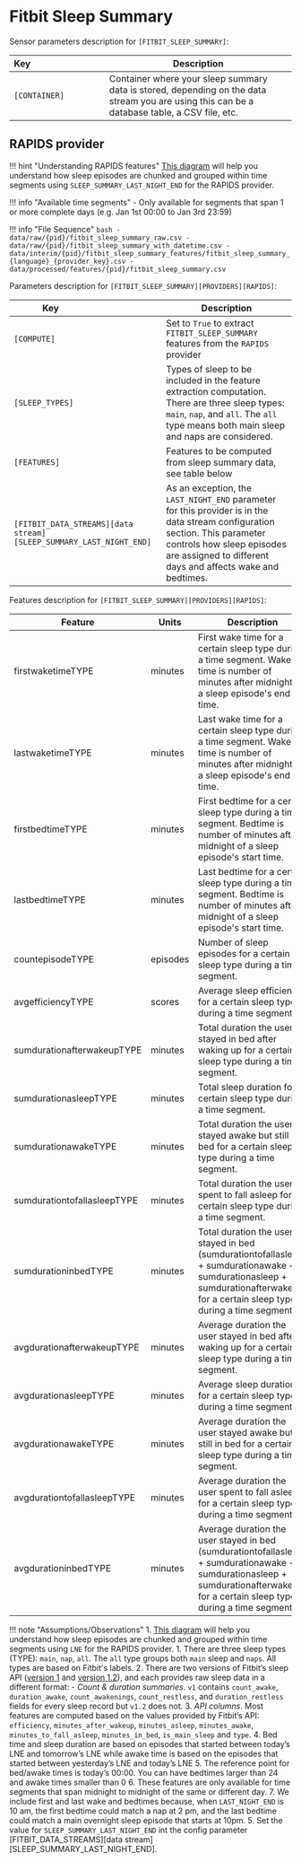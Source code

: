 # Fitbit Sleep Summary

Sensor parameters description for `[FITBIT_SLEEP_SUMMARY]`:

|Key&nbsp;&nbsp;&nbsp;&nbsp;&nbsp;&nbsp;&nbsp;&nbsp;&nbsp;&nbsp;&nbsp;&nbsp;&nbsp;&nbsp;&nbsp;&nbsp;&nbsp;&nbsp;&nbsp;&nbsp;&nbsp;&nbsp;&nbsp;&nbsp;&nbsp;&nbsp;&nbsp;&nbsp;&nbsp;            | Description |
|----------------|-----------------------------------------------------------------------------------------------------------------------------------
|`[CONTAINER]`| Container where your sleep summary data is stored, depending on the data stream you are using this can be a database table, a CSV file, etc. |


## RAPIDS provider

!!! hint "Understanding RAPIDS features"
    [This diagram](../../img/sleep_summary_rapids.png) will help you understand how sleep episodes are chunked and grouped within time segments using `SLEEP_SUMMARY_LAST_NIGHT_END` for the RAPIDS provider.

!!! info "Available time segments"
    - Only available for segments that span 1 or more complete days (e.g. Jan 1st 00:00 to Jan 3rd 23:59)

!!! info "File Sequence"
    ```bash
    - data/raw/{pid}/fitbit_sleep_summary_raw.csv
    - data/raw/{pid}/fitbit_sleep_summary_with_datetime.csv
    - data/interim/{pid}/fitbit_sleep_summary_features/fitbit_sleep_summary_{language}_{provider_key}.csv
    - data/processed/features/{pid}/fitbit_sleep_summary.csv
    ```


Parameters description for `[FITBIT_SLEEP_SUMMARY][PROVIDERS][RAPIDS]`:

|Key&nbsp;&nbsp;&nbsp;&nbsp;&nbsp;&nbsp;&nbsp;&nbsp;&nbsp;&nbsp;&nbsp;&nbsp;&nbsp;&nbsp;&nbsp;&nbsp;&nbsp;&nbsp;&nbsp;&nbsp;&nbsp;&nbsp;&nbsp;&nbsp;&nbsp;&nbsp;&nbsp;&nbsp;&nbsp;            | Description |
|----------------|-----------------------------------------------------------------------------------------------------------------------------------
|`[COMPUTE]`     | Set to `True` to extract `FITBIT_SLEEP_SUMMARY` features from the `RAPIDS` provider                                                |
|`[SLEEP_TYPES]` | Types of sleep to be included in the feature extraction computation. There are three sleep types: `main`, `nap`, and `all`. The `all` type means both main sleep and naps are considered.       |
|`[FEATURES]`    |         Features to be computed from sleep summary data, see table below                                                           |
|`[FITBIT_DATA_STREAMS][data stream][SLEEP_SUMMARY_LAST_NIGHT_END]`    |  As an exception, the `LAST_NIGHT_END` parameter for this provider is in the data stream configuration section. This parameter controls how sleep episodes are assigned to different days and affects wake and bedtimes.|


Features description for `[FITBIT_SLEEP_SUMMARY][PROVIDERS][RAPIDS]`:

|Feature                        |Units      |Description                                  |
|------------------------------ |---------- |-------------------------------------------- |
|firstwaketimeTYPE              |minutes    |First wake time for a certain sleep type during a time segment. Wake time is number of minutes after midnight of a sleep episode's end time.
|lastwaketimeTYPE               |minutes    |Last wake time for a certain sleep type during a time segment. Wake time is number of minutes after midnight of a sleep episode's end time.
|firstbedtimeTYPE                   |minutes    |First bedtime for a certain sleep type during a time segment. Bedtime is number of minutes after midnight of a sleep episode's start time.
|lastbedtimeTYPE                    |minutes    |Last bedtime for a certain sleep type during a time segment. Bedtime is number of minutes after midnight of a sleep episode's start time.
|countepisodeTYPE               |episodes   |Number of sleep episodes for a certain sleep type during a time segment.
|avgefficiencyTYPE              |scores     |Average sleep efficiency for a certain sleep type during a time segment.
|sumdurationafterwakeupTYPE     |minutes    |Total duration the user stayed in bed after waking up for a certain sleep type during a time segment.
|sumdurationasleepTYPE          |minutes    |Total sleep duration for a certain sleep type during a time segment.
|sumdurationawakeTYPE           |minutes    |Total duration the user stayed awake but still in bed for a certain sleep type during a time segment.
|sumdurationtofallasleepTYPE    |minutes    |Total duration the user spent to fall asleep for a certain sleep type during a time segment.
|sumdurationinbedTYPE           |minutes    |Total duration the user stayed in bed (sumdurationtofallasleep + sumdurationawake + sumdurationasleep + sumdurationafterwakeup) for a certain sleep type during a time segment.
|avgdurationafterwakeupTYPE     |minutes    |Average duration the user stayed in bed after waking up for a certain sleep type during a time segment.
|avgdurationasleepTYPE          |minutes    |Average sleep duration for a certain sleep type during a time segment.
|avgdurationawakeTYPE           |minutes    |Average duration the user stayed awake but still in bed for a certain sleep type during a time segment.
|avgdurationtofallasleepTYPE    |minutes    |Average duration the user spent to fall asleep for a certain sleep type during a time segment.
|avgdurationinbedTYPE           |minutes    |Average duration the user stayed in bed (sumdurationtofallasleep + sumdurationawake + sumdurationasleep + sumdurationafterwakeup) for a certain sleep type during a time segment.



!!! note "Assumptions/Observations"
    1. [This diagram](../../img/sleep_summary_rapids.png) will help you understand how sleep episodes are chunked and grouped within time segments using `LNE` for the RAPIDS provider.
    1. There are three sleep types (TYPE): `main`, `nap`, `all`. The `all` type groups both `main` sleep and `naps`. All types are based on Fitbit's labels.
    2. There are two versions of Fitbit’s sleep API ([version 1](https://dev.fitbit.com/build/reference/web-api/sleep-v1/) and [version 1.2](https://dev.fitbit.com/build/reference/web-api/sleep/)), and each provides raw sleep data in a different format:
        - _Count & duration summaries_. `v1` contains `count_awake`, `duration_awake`, `count_awakenings`, `count_restless`, and `duration_restless` fields for every sleep record but `v1.2` does not.
    3. _API columns_. Most features are computed based on the values provided by Fitbit’s API: `efficiency`, `minutes_after_wakeup`, `minutes_asleep`, `minutes_awake`, `minutes_to_fall_asleep`, `minutes_in_bed`, `is_main_sleep` and `type`.
    4. Bed time and sleep duration are based on episodes that started between today’s LNE and tomorrow’s LNE while awake time is based on the episodes that started between yesterday’s LNE and today’s LNE
    5. The reference point for bed/awake times is today’s 00:00. You can have bedtimes larger than 24 and awake times smaller than 0
    6. These features are only available for time segments that span midnight to midnight of the same or different day.
    7. We include first and last wake and bedtimes because, when `LAST_NIGHT_END` is 10 am, the first bedtime could match a nap at 2 pm, and the last bedtime could match a main overnight sleep episode that starts at 10pm.
    5. Set the value for `SLEEP_SUMMARY_LAST_NIGHT_END` int the config parameter [FITBIT_DATA_STREAMS][data stream][SLEEP_SUMMARY_LAST_NIGHT_END].